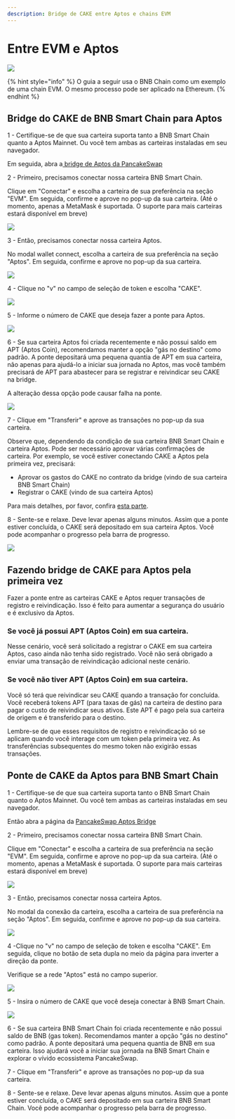 ```yaml
---
description: Bridge de CAKE entre Aptos e chains EVM
---
```


# Entre EVM e Aptos



![](https://1397868517-files.gitbook.io/\~/files/v0/b/gitbook-x-prod.appspot.com/o/spaces%2F-MHREX7DHcljbY5IkjgJ-1972196547%2Fuploads%2FhbVsTxyjJyeQ4nitrT2R%2Fimage.png?alt=media\&token=87135c3d-49f3-451b-9916-b3e75b175285)

{% hint style="info" %}
O guia a seguir usa o BNB Chain como um exemplo de uma chain EVM. O mesmo processo pode ser aplicado na Ethereum.
{% endhint %}

## Bridge do CAKE de BNB Smart Chain para Aptos&#x20;

1 - Certifique-se de que sua carteira suporta tanto a BNB Smart Chain quanto a Aptos Mainnet. Ou você tem ambas as carteiras instaladas em seu navegador.&#x20;

Em seguida, abra a[ bridge de Aptos da PancakeSwap](https://bridge.pancakeswap.finance/aptos)

2 - Primeiro, precisamos conectar nossa carteira BNB Smart Chain.

Clique em "Conectar" e escolha a carteira de sua preferência na seção "EVM". Em seguida, confirme e aprove no pop-up da sua carteira. (Até o momento, apenas a MetaMask é suportada. O suporte para mais carteiras estará disponível em breve)

![](<../../.gitbook/assets/image (7) (1).png>)

3 - Então, precisamos conectar nossa carteira Aptos.&#x20;

No modal wallet connect, escolha a carteira de sua preferência na seção "Aptos". Em seguida, confirme e aprove no pop-up da sua carteira.

![](<../../.gitbook/assets/image (8) (1).png>)

4 - Clique no "v" no campo de seleção de token e escolha "CAKE".

![](<../../.gitbook/assets/image (10).png>)

5 - Informe o número de CAKE que deseja fazer a ponte para Aptos.

![](<../../.gitbook/assets/image (9) (4).png>)

6 - Se sua carteira Aptos foi criada recentemente e não possui saldo em APT (Aptos Coin), recomendamos manter a opção "gás no destino" como padrão. A ponte depositará uma pequena quantia de APT em sua carteira, não apenas para ajudá-lo a iniciar sua jornada no Aptos, mas você também precisará de APT para abastecer para se registrar e reivindicar seu CAKE na bridge.&#x20;

A alteração dessa opção pode causar falha na ponte.

![](<../../.gitbook/assets/image (6) (5).png>)

7 - Clique em "Transferir" e aprove as transações no pop-up da sua carteira.&#x20;

Observe que, dependendo da condição de sua carteira BNB Smart Chain e carteira Aptos. Pode ser necessário aprovar várias confirmações de carteira. Por exemplo, se você estiver conectando CAKE a Aptos pela primeira vez, precisará:&#x20;

* Aprovar os gastos do CAKE no contrato da bridge (vindo de sua carteira BNB Smart Chain)&#x20;
* Registrar o CAKE (vindo de sua carteira Aptos)&#x20;

Para mais detalhes, por favor, confira [esta parte](entre-evm-e-aptos.md#bridging-cake-to-aptos-for-the-first-time).



8 - Sente-se e relaxe. Deve levar apenas alguns minutos. Assim que a ponte estiver concluída, o CAKE será depositado em sua carteira Aptos. Você pode acompanhar o progresso pela barra de progresso.

![](<../../.gitbook/assets/image (5) (3).png>)

## Fazendo bridge de CAKE para Aptos pela primeira vez <a href="#bridging-cake-to-aptos-for-the-first-time" id="bridging-cake-to-aptos-for-the-first-time"></a>

Fazer a ponte entre as carteiras CAKE e Aptos requer transações de registro e reivindicação. Isso é feito para aumentar a segurança do usuário e é exclusivo da Aptos.&#x20;

### Se você já possui APT (Aptos Coin) em sua carteira.&#x20;

Nesse cenário, você será solicitado a registrar o CAKE em sua carteira Aptos, caso ainda não tenha sido registrado. Você não será obrigado a enviar uma transação de reivindicação adicional neste cenário.&#x20;

### Se você não tiver APT (Aptos Coin) em sua carteira.&#x20;

Você só terá que reivindicar seu CAKE quando a transação for concluída. Você receberá tokens APT (para taxas de gás) na carteira de destino para pagar o custo de reivindicar seus ativos. Este APT é pago pela sua carteira de origem e é transferido para o destino.&#x20;

Lembre-se de que esses requisitos de registro e reivindicação só se aplicam quando você interage com um token pela primeira vez. As transferências subsequentes do mesmo token não exigirão essas transações.&#x20;

## Ponte de CAKE da Aptos para BNB Smart Chain&#x20;

1 - Certifique-se de que sua carteira suporta tanto o BNB Smart Chain quanto o Aptos Mainnet. Ou você tem ambas as carteiras instaladas em seu navegador.&#x20;

Então abra a página da [PancakeSwap Aptos Bridge](https://bridge.pancakeswap.finance/aptos)

2 - Primeiro, precisamos conectar nossa carteira BNB Smart Chain.

Clique em "Conectar" e escolha a carteira de sua preferência na seção "EVM". Em seguida, confirme e aprove no pop-up da sua carteira. (Até o momento, apenas a MetaMask é suportada. O suporte para mais carteiras estará disponível em breve)

![](<../../.gitbook/assets/image (11) (4).png>)

3 - Então, precisamos conectar nossa carteira Aptos.&#x20;

No modal da conexão da carteira, escolha a carteira de sua preferência na seção "Aptos". Em seguida, confirme e aprove no pop-up da sua carteira.

![](<../../.gitbook/assets/image (1) (5).png>)

4 -Clique no "v" no campo de seleção de token e escolha "CAKE". Em seguida, clique no botão de seta dupla no meio da página para inverter a direção da ponte.&#x20;

Verifique se a rede "Aptos" está no campo superior.

![](<../../.gitbook/assets/image (11) (1).png>)

5 - Insira o número de CAKE que você deseja conectar à BNB Smart Chain.

![](<../../.gitbook/assets/image (2) (1) (2).png>)

6 - Se sua carteira BNB Smart Chain foi criada recentemente e não possui saldo de BNB (gas token). Recomendamos manter a opção "gás no destino" como padrão. A ponte depositará uma pequena quantia de BNB em sua carteira. Isso ajudará você a iniciar sua jornada na BNB Smart Chain e explorar o vívido ecossistema PancakeSwap.

7 - Clique em "Transferir" e aprove as transações no pop-up da sua carteira.

8 - Sente-se e relaxe. Deve levar apenas alguns minutos. Assim que a ponte estiver concluída, o CAKE será depositado em sua carteira BNB Smart Chain. Você pode acompanhar o progresso pela barra de progresso.

